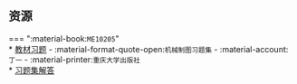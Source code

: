 ## 资源  
=== ":material-book:`ME10205`"  
    * [教材习题](https://api.ecylt.top/v1/lanzou_link?url=https://cqu-openlib.lanzout.com/iEP3l29ibhle&type=down) - :material-format-quote-open:`机械制图习题集` - :material-account:`丁一` - :material-printer:`重庆大学出版社`  
    * [习题集解答](https://api.ecylt.top/v1/lanzou_link?url=https://cqu-openlib.lanzout.com/iaxSq23c0r6b&type=down)  